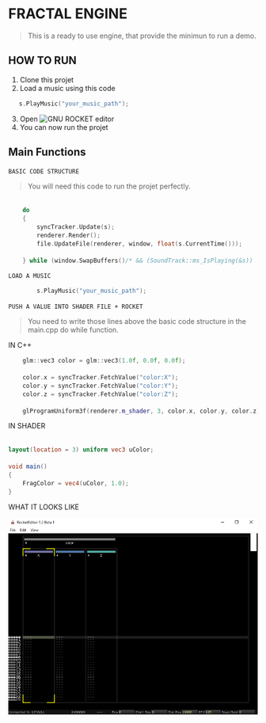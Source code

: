 # FRACTAL ENGINE

> This is a ready to use engine, that provide the minimun to run a demo.

## HOW TO RUN 

 1. Clone this projet
 2. Load a music using this code 
 
 ```c++
 	s.PlayMusic("your_music_path");
 ``` 

 3. Open ![GNU ROCKET](!https://github.com/emoon/rocket) editor
 4. You can now run the projet

## Main Functions

`BASIC CODE STRUCTURE`

> You will need this code to run the projet perfectly.

```c++

	do
	{
		syncTracker.Update(s);
		renderer.Render();
		file.UpdateFile(renderer, window, float(s.CurrentTime()));
        
	} while (window.SwapBuffers()/* && (SoundTrack::ms_IsPlaying(&s))  <-- this is used for .exe only*/);


```

`LOAD A MUSIC`

```c++
    	s.PlayMusic("your_music_path");
```

`PUSH A VALUE INTO SHADER FILE + ROCKET`

> You need to write those lines above the basic code structure in the main.cpp do while function.

IN C++

```c++
	glm::vec3 color = glm::vec3(1.0f, 0.0f, 0.0f);
    
	color.x = syncTracker.FetchValue("color:X");
	color.y = syncTracker.FetchValue("color:Y");
	color.z = syncTracker.FetchValue("color:Z");

	glProgramUniform3f(renderer.m_shader, 3, color.x, color.y, color.z);
```

IN SHADER

```glsl

layout(location = 3) uniform vec3 uColor;

void main()
{
	FragColor = vec4(uColor, 1.0);
}

```

WHAT IT LOOKS LIKE

![Rocket Preview](screenshots/gnu-rocket-preview.png) 

